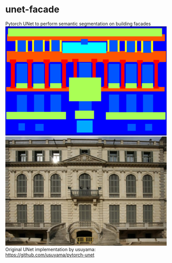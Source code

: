 
# unet-facade
Pytorch UNet to perform semantic segmentation on building facades
![enter image description here](https://raw.githubusercontent.com/BrianSantoso/images/master/unet/cmp_b0004.png)
![enter image description here](https://raw.githubusercontent.com/BrianSantoso/images/master/unet/cmp_b0004.jpg)
Original UNet implementation by usuyama: https://github.com/usuyama/pytorch-unet
